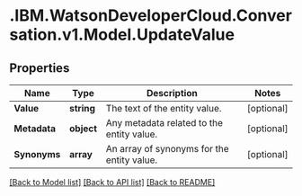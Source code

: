 # .IBM.WatsonDeveloperCloud.Conversation.v1.Model.UpdateValue
## Properties

Name | Type | Description | Notes
------------ | ------------- | ------------- | -------------
**Value** | **string** | The text of the entity value. | [optional] 
**Metadata** | **object** | Any metadata related to the entity value. | [optional] 
**Synonyms** | **array<string>** | An array of synonyms for the entity value. | [optional] 

[[Back to Model list]](../README.md#documentation-for-models) [[Back to API list]](../README.md#documentation-for-api-endpoints) [[Back to README]](../README.md)

